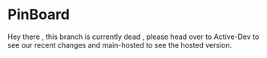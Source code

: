 # PinBoard

Hey there , this branch is currently dead , please head over to Active-Dev to see our recent changes and main-hosted to see the hosted version.
